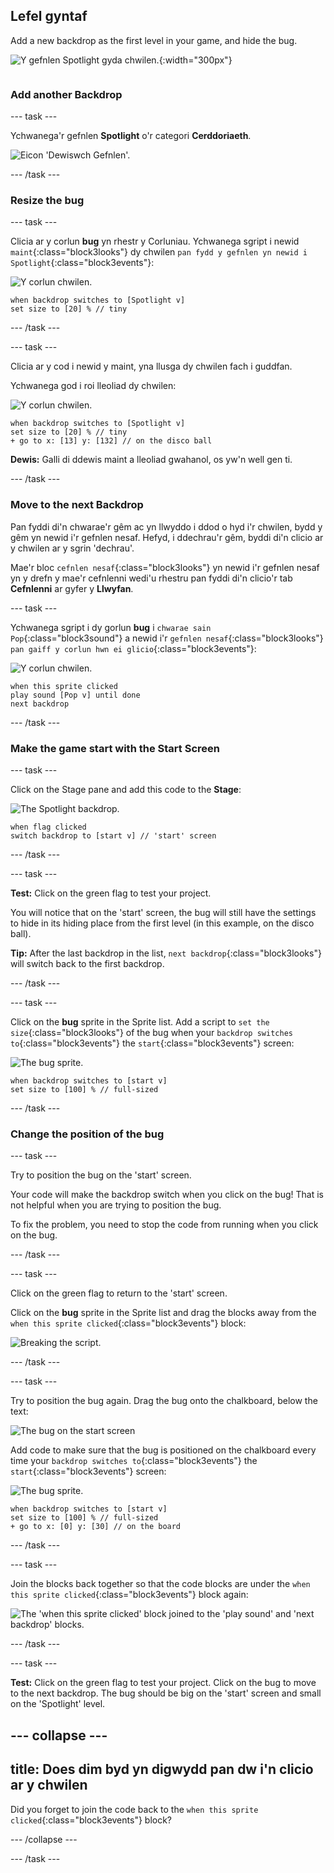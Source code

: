 ## Lefel gyntaf

<div style="display: flex; flex-wrap: wrap">
<div style="flex-basis: 200px; flex-grow: 1; margin-right: 15px;">
Add a new backdrop as the first level in your game, and hide the bug.
</div>
<div>

![Y gefnlen Spotlight gyda chwilen.](images/first-level.png){:width="300px"}

</div>
</div>

### Add another Backdrop

--- task ---

Ychwanega'r gefnlen **Spotlight** o'r categori **Cerddoriaeth**.

![Eicon 'Dewiswch Gefnlen'.](images/backdrop-button.png)

--- /task ---

### Resize the bug

--- task ---

Clicia ar y corlun **bug** yn rhestr y Corluniau. Ychwanega sgript i newid `maint`{:class="block3looks"} dy chwilen `pan fydd y gefnlen yn newid i Spotlight`{:class="block3events"}:

![Y corlun chwilen.](images/bug-sprite.png)

```blocks3
when backdrop switches to [Spotlight v]
set size to [20] % // tiny
```

--- /task ---

--- task ---

Clicia ar y cod i newid y maint, yna llusga dy chwilen fach i guddfan.

Ychwanega god i roi lleoliad dy chwilen:

![Y corlun chwilen.](images/bug-sprite.png)

```blocks3
when backdrop switches to [Spotlight v]
set size to [20] % // tiny
+ go to x: [13] y: [132] // on the disco ball
```

**Dewis:** Galli di ddewis maint a lleoliad gwahanol, os yw'n well gen ti.

--- /task ---

### Move to the next Backdrop

Pan fyddi di'n chwarae'r gêm ac yn llwyddo i ddod o hyd i'r chwilen, bydd y gêm yn newid i'r gefnlen nesaf. Hefyd, i ddechrau'r gêm, byddi di'n clicio ar y chwilen ar y sgrin 'dechrau'.

Mae'r bloc `cefnlen nesaf`{:class="block3looks"} yn newid i'r gefnlen nesaf yn y drefn y mae'r cefnlenni wedi'u rhestru pan fyddi di'n clicio'r tab **Cefnlenni** ar gyfer y **Llwyfan**.

--- task ---

Ychwanega sgript i dy gorlun **bug** i `chwarae sain Pop`{:class="block3sound"} a newid i'r `gefnlen nesaf`{:class="block3looks"} `pan gaiff y corlun hwn ei glicio`{:class="block3events"}:

![Y corlun chwilen.](images/bug-sprite.png)

```blocks3
when this sprite clicked
play sound [Pop v] until done
next backdrop
```

--- /task ---

### Make the game start with the Start Screen

--- task ---

Click on the Stage pane and add this code to the **Stage**:

![The Spotlight backdrop.](images/stage-image.png)

```blocks3
when flag clicked
switch backdrop to [start v] // 'start' screen
```

--- /task ---

--- task ---

**Test:** Click on the green flag to test your project.

You will notice that on the 'start' screen, the bug will still have the settings to hide in its hiding place from the first level (in this example, on the disco ball).

**Tip:** After the last backdrop in the list, `next backdrop`{:class="block3looks"} will switch back to the first backdrop.

--- /task ---

--- task ---

Click on the **bug** sprite in the Sprite list. Add a script to `set the size`{:class="block3looks"} of the bug when your `backdrop switches to`{:class="block3events"} the `start`{:class="block3events"} screen:

![The bug sprite.](images/bug-sprite.png)

```blocks3
when backdrop switches to [start v]
set size to [100] % // full-sized
```

--- /task ---

### Change the position of the bug

--- task ---

Try to position the bug on the 'start' screen.

Your code will make the backdrop switch when you click on the bug! That is not helpful when you are trying to position the bug.

To fix the problem, you need to stop the code from running when you click on the bug.

--- /task ---

--- task ---

Click on the green flag to return to the 'start' screen.

Click on the **bug** sprite in the Sprite list and drag the blocks away from the `when this sprite clicked`{:class="block3events"} block:

![Breaking the script.](images/breaking-script.png)

--- /task ---

--- task ---

Try to position the bug again. Drag the bug onto the chalkboard, below the text:

![The bug on the start screen](images/bug-chalkboard.png)

Add code to make sure that the bug is positioned on the chalkboard every time your `backdrop switches to`{:class="block3events"} the `start`{:class="block3events"} screen:

![The bug sprite.](images/bug-sprite.png)

```blocks3
when backdrop switches to [start v]
set size to [100] % // full-sized
+ go to x: [0] y: [30] // on the board
```

--- /task ---

--- task ---

Join the blocks back together so that the code blocks are under the `when this sprite clicked`{:class="block3events"} block again:

![The 'when this sprite clicked' block joined to the 'play sound' and 'next backdrop' blocks.](images/fixed-script.png)

--- /task ---

--- task ---

**Test:** Click on the green flag to test your project. Click on the bug to move to the next backdrop. The bug should be big on the 'start' screen and small on the 'Spotlight' level.

--- collapse ---
---
title: Does dim byd yn digwydd pan dw i'n clicio ar y chwilen
---

Did you forget to join the code back to the `when this sprite clicked`{:class="block3events"} block?

--- /collapse ---

--- /task ---